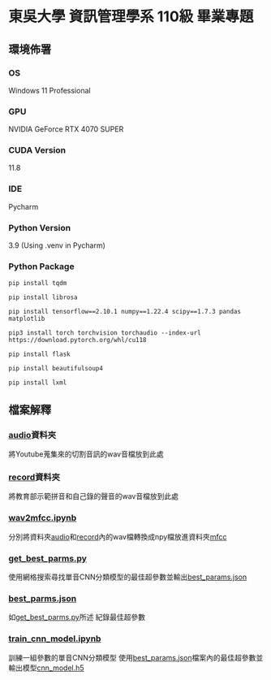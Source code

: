 # 東吳大學 資訊管理學系 110級 畢業專題

## 環境佈署

### OS
Windows 11 Professional

### GPU
NVIDIA GeForce RTX 4070 SUPER

### CUDA Version
11.8

### IDE
Pycharm

### Python Version
3.9 (Using .venv in Pycharm)

### Python Package
```angular2html
pip install tqdm
```
```angular2html
pip install librosa
```
```angular2html
pip install tensorflow==2.10.1 numpy==1.22.4 scipy==1.7.3 pandas matplotlib
```
```angular2html
pip3 install torch torchvision torchaudio --index-url https://download.pytorch.org/whl/cu118
```
```angular2html
pip install flask
```
```angular2html
pip install beautifulsoup4
```
```angular2html
pip install lxml
```

## 檔案解釋
### [audio](audio)資料夾
將Youtube蒐集來的切割音訊的wav音檔放到此處

### [record](record)資料夾
將教育部示範拼音和自己錄的聲音的wav音檔放到此處

### [wav2mfcc.ipynb](wav2mfcc.ipynb)
分別將資料夾[audio](audio)和[record](record)內的wav檔轉換成npy檔放進資料夾[mfcc](mfcc)

### [get_best_parms.py](get_best_parms.py)
使用網格搜索尋找單音CNN分類模型的最佳超參數並輸出[best_params.json](best_params.json)

### [best_parms.json](best_parms.json)
如[get_best_parms.py](get_best_parms.py)所述 紀錄最佳超參數

### [train_cnn_model.ipynb](train_cnn_model.ipynb)
訓練一組參數的單音CNN分類模型
使用[best_params.json](best_params.json)檔案內的最佳超參數並輸出模型[cnn_model.h5](cnn_model.h5)